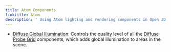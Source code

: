 ```yaml
---
title: Atom Components
linktitle: Atom
description: ' Using Atom lighting and rendering components in Open 3D Engine (O3DE). '
---
```


- [Diffuse Global Illumination](diffuse-gi.md): Controls the quality level of all the [Diffuse Probe Grid](TBD) components, which adds global illumination to areas in the scene. 